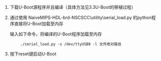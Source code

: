 1. 下载U-Boot源程序并且编译（具体方法见3.3U-Boot的移植过程）
2. 通过使用 NaiveMIPS-HDL-brd-NSCSCC\utility\serial\_load.py 的python程序直接将U-Boot加载至内存

    输入如下命令，将编译的U-Boot程序加载至内存

```
        ./serial_load.py -s /dev/ttyUSB0 -l 文件绝对路径
```

3. 按下reset键启动U-Boot



